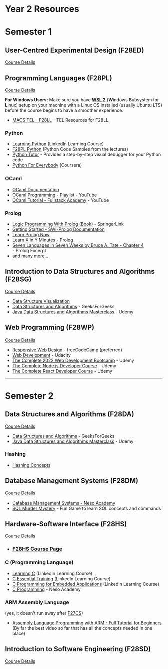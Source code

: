 # Year 2 Resources


# Semester 1

## User-Centred Experimental Design (F28ED)

[Course Details](https://curriculum.hw.ac.uk/coursedetails/F28ED?termcode=202324)

## Programming Languages (F28PL)
[Course Details](https://curriculum.hw.ac.uk/coursedetails/F28PL?termcode=202324)

**For Windows Users:** Make sure you have [**WSL 2**](https://learn.microsoft.com/en-us/windows/wsl/install#upgrade-version-from-wsl-1-to-wsl-2) (**W**indows **S**ubsystem for **L**inux) setup on your machine with a Linux OS installed (usually Ubuntu LTS) before the course begins to have a smoother experience.

- [MACS TEL - F28LL](https://www.macs.hw.ac.uk/tel/resources/category/f28ll-main/) - TEL Resources for F28LL

### Python
- [Learning Python](https://www.linkedin.com/learning/learning-python-14393370) (LinkedIn Learning Course)
- [F28PL Python](https://github.com/KayvanKarim/F28PLPython) (Python Code Samples from the lectures)
- [Python Tutor](https://pythontutor.com/) - Provides a step-by-step visual debugger for your Python code
- [Python For Everybody](https://www.coursera.org/specializations/python) (Coursera)

### OCaml
- [OCaml Documentation](https://ocaml.org/docs/first-hour)
- [OCaml Programming - Playlist](https://www.youtube.com/playlist?list=PLre5AT9JnKShBOPeuiD9b-I4XROIJhkIU) - YouTube
- [OCaml Tutorial - Fullstack Academy](https://youtu.be/PGGl5WcNOIU) - YouTube

### Prolog
<!-- Credits: https://exercism.org/docs/tracks/prolog/learning -->
- [Logic Programming With Prolog (Book)](https://link-springer-com.ezproxy1.hw.ac.uk/book/10.1007/978-1-4471-5487-7) - SpringerLink
- [Getting Started - SWI-Prolog Documentation](http://www.swi-prolog.org/pldoc/man?section=quickstart)
- [Learn Prolog Now](http://www.learnprolognow.org/)
- [Learn X in Y Minutes](https://learnxinyminutes.com/docs/prolog/) - Prolog
- [Seven Languages in Seven Weeks by Bruce A. Tate - Chapter 4](https://media.pragprog.com/titles/btlang/prolog.pdf)<br> - Prolog Excerpt
- [and many more...](http://www.swi-prolog.org/Links.html)

## Introduction to Data Structures and Algorithms (F28SG)
[Course Details](https://curriculum.hw.ac.uk/coursedetails/F28SG?termcode=202324)
- [Data Structure Visualization](https://www.cs.usfca.edu/~galles/visualization/Algorithms.html)
- [Data Structures and Algorithms](https://practice.geeksforgeeks.org/courses/dsa-self-paced) - GeeksForGeeks
- [Java Data Structures and Algorithms Masterclass](https://www.udemy.com/course/java-data-structures-and-algorithms-masterclass/) - Udemy

## Web Programming (F28WP)
[Course Details](https://curriculum.hw.ac.uk/coursedetails/F28WP?termcode=202324)

- [Responsive Web Design](https://www.freecodecamp.org/learn/2022/responsive-web-design/) - freeCodeCamp (preferred)
- [Web Development](https://www.youtube.com/playlist?list=PLAwxTw4SYaPlLXUhUNt1wINWrrH9axjcI) - Udacity
- [The Complete 2022 Web Development Bootcamp](https://www.udemy.com/course/the-complete-web-development-bootcamp/) - Udemy
- [The Complete Node.js Developer Course](https://www.udemy.com/course/the-complete-nodejs-developer-course-2/) - Udemy
- [The Complete React Developer Course](https://www.udemy.com/course/react-2nd-edition/) - Udemy
---

# Semester 2

## Data Structures and Algorithms (F28DA)
[Course Details](https://curriculum.hw.ac.uk/coursedetails/F28DA?termcode=202324)
- [Data Structures and Algorithms](https://practice.geeksforgeeks.org/courses/dsa-self-paced) - GeeksForGeeks
- [Java Data Structures and Algorithms Masterclass](https://www.udemy.com/course/java-data-structures-and-algorithms-masterclass/) - Udemy

### Hashing
- [Hashing Concepts](https://www.youtube.com/playlist?list=PLprfEn_dJT08ResHBUWgoS9qXnk29iHoM)

## Database Management Systems (F28DM)
[Course Details](https://curriculum.hw.ac.uk/coursedetails/F28DM?termcode=202324)

- [Database Management Systems - Neso Academy](https://www.youtube.com/playlist?list=PLBlnK6fEyqRi_CUQ-FXxgzKQ1dwr_ZJWZ)
- [SQL Murder Mystery](http://mystery.knightlab.com/) - Fun Game to learn SQL concepts and commands

## Hardware-Software Interface (F28HS)
[Course Details](https://curriculum.hw.ac.uk/coursedetails/F28HS?termcode=202324)

- ### [F28HS Course Page](https://www.macs.hw.ac.uk/~hwloidl/Courses/F28HS/)

### C (Programming Language)
- [Learning C](https://www.linkedin.com/learning/learning-c-5) (LinkedIn Learning Course)
- [C Essential Training](https://www.linkedin.com/learning/c-essential-training) (LinkedIn Learning Course)
- [C Programming for Embedded Applications](https://www.linkedin.com/learning/c-programming-for-embedded-applications-14537235) (LinkedIn Learning Course)
- [C Programming](https://www.youtube.com/playlist?list=PLBlnK6fEyqRggZZgYpPMUxdY1CYkZtARR) - Neso Academy

### ARM Assembly Language
(yes, it doesn't run away after [F27CS](Year1.md#introduction-to-computer-systems-f27cs))
- [Assembly Language Programming with ARM - Full Tutorial for Beginners](https://youtu.be/gfmRrPjnEw4)<br>
(By far the best video so far that has all the concepts needed in one place)

## Introduction to Software Engineering (F28SD)
[Course Details](https://curriculum.hw.ac.uk/coursedetails/F28SD?termcode=202324)
